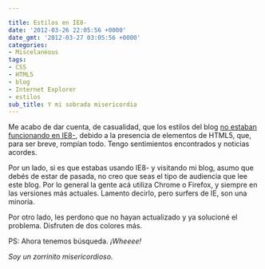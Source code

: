 ```yaml
---

title: Estilos en IE8-
date: '2012-03-26 22:05:56 +0000'
date_gmt: '2012-03-27 03:05:56 +0000'
categories:
- Miscelaneous
tags:
- CSS
- HTML5
- blog
- Internet Explorer
- estilos
sub_title: Y mi sobrada misericordia
---
```


Me acabo de dar cuenta, de casualidad, que los estilos del blog [no estaban funcionando en IE8-](http://stackoverflow.com/questions/6491882/css-styles-not-being-loaded-in-ie8), debido a la presencia de elementos de HTML5, que, para ser breve, rompían todo. Tengo sentimientos encontrados y noticias acordes.

Por un lado, si es que estabas usando IE8- y visitando mi blog, asumo que debés de estar de pasada, no creo que seas el tipo de audiencia que lee este blog. Por lo general la gente acá utiliza Chrome o Firefox, y siempre en las versiones más actuales. Lamento decirlo, pero surfers de IE, son una minoría.

Por otro lado, les perdono que no hayan actualizado y ya solucioné el problema. Disfruten de dos colores más.

PS: Ahora tenemos búsqueda. _¡Wheeee!_

_Soy un zorrinito misericordioso._
